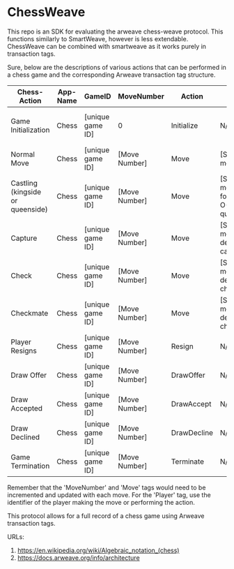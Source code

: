 # ChessWeave
This repo is an SDK for evaluating the arweave chess-weave protocol. This functions similarly to SmartWeave, however is less extendable. ChessWeave can be combined with smartweave as it works purely in transaction tags.

Sure, below are the descriptions of various actions that can be performed in a chess game and the corresponding Arweave transaction tag structure.

| Chess-Action      | App-Name | GameID    | MoveNumber | Action     | Move | Player  |
|-------------------|-------------|-----------|------------|------------|------|---------|
| Game Initialization | Chess       | [unique game ID] | 0          | Initialize | N/A  | [White and Black player identifiers] |
| Normal Move        | Chess       | [unique game ID] | [Move Number] | Move   | [SAN of the move] | [player making the move] |
| Castling (kingside or queenside)  | Chess       | [unique game ID] | [Move Number] | Move   | [SAN of the move (O-O for kingside, O-O-O for queenside)] | [player making the move] |
| Capture           | Chess       | [unique game ID] | [Move Number] | Move   | [SAN of the move (x denotes capture)] | [player making the move] |
| Check             | Chess       | [unique game ID] | [Move Number] | Move   | [SAN of the move (+ denotes check)] | [player making the move] |
| Checkmate         | Chess       | [unique game ID] | [Move Number] | Move   | [SAN of the move (# denotes checkmate)] | [player making the move] |
| Player Resigns    | Chess       | [unique game ID] | [Move Number] | Resign | N/A  | [player resigning] |
| Draw Offer        | Chess       | [unique game ID] | [Move Number] | DrawOffer | N/A | [player offering draw] |
| Draw Accepted     | Chess       | [unique game ID] | [Move Number] | DrawAccept | N/A | [player accepting draw] |
| Draw Declined     | Chess       | [unique game ID] | [Move Number] | DrawDecline | N/A | [player declining draw] |
| Game Termination  | Chess       | [unique game ID] | [Move Number] | Terminate | N/A | [result of the game] |

Remember that the 'MoveNumber' and 'Move' tags would need to be incremented and updated with each move. For the 'Player' tag, use the identifier of the player making the move or performing the action.

This protocol allows for a full record of a chess game using Arweave transaction tags.

URLs:
1. https://en.wikipedia.org/wiki/Algebraic_notation_(chess)
2. https://docs.arweave.org/info/architecture

